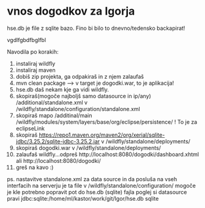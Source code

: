 # vnos dogodkov za Igorja

hse.db je file z sqlite bazo. Fino bi bilo to dnevno/tedensko backapirat!

vgdlfgbdfbglfbl

Navodila po korakih:
1. instaliraj wildfly
2. instaliraj maven 
3. dobiš zip projekta, ga odpakiraš in z njem zalaufaš
4. mvn clean package  --> v target je dogodki.war, to je aplikacija!
5. hse.db daš nekam kje ga vidi wildfly.
6. skopiraš(mogoče najboljš samo datasource in ip/any) /additional/standalone.xml v /wildfly/standalone/configuration/standalone.xml
7. skopiraš mapo /additinal/main /wildfly/modules/system/layers/base/org/eclipse/persistence/ ! To je za eclipseLink
8. skopiraš https://repo1.maven.org/maven2/org/xerial/sqlite-jdbc/3.25.2/sqlite-jdbc-3.25.2.jar v /wildfly/standalone/deployments/
9. skopiraš dogodki.war v /wildfly/standalone/deployments/
10. zalaufaš wildfly...odpreš http://localhost:8080/dogodki/dashboard.xhtml ali http://localhost:8080/dogodki/
11. greš na kavo :)


ps.
nastavitve standalone.xml za data source in da posluša na vseh interfacih
na serverju je ta file v /wildfly/standalone/configuration/
mogoče je kle potrebno popravit pot do hse.db (sqlite) fajla
poglej si datasource pravi
<datasource jndi-name="java:/hseDS" pool-name="SqlitePool">
    <connection-url>jdbc:sqlite:/home/ml/kastor/work/git/Igor/hse.db</connection-url>
    <driver>sqlite</driver>
</datasource>
